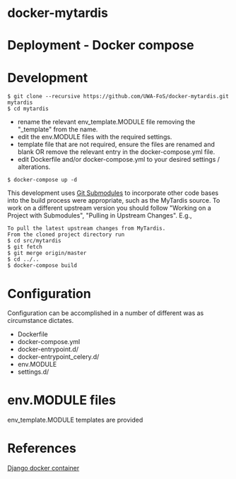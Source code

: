 # docker-mytardis

# Deployment - Docker compose



# Development

```
$ git clone --recursive https://github.com/UWA-FoS/docker-mytardis.git mytardis
$ cd mytardis
```

* rename the relevant env_template.MODULE file removing the "_template" from the name.
* edit the env.MODULE files with the required settings.
* template file that are not required, ensure the files are renamed and blank OR remove the relevant entry in the docker-compose.yml file.
* edit Dockerfile and/or docker-compose.yml to your desired settings / alterations.


```
$ docker-compose up -d
```

This development uses [Git Submodules](https://git-scm.com/book/en/v2/Git-Tools-Submodules) to incorporate other code bases into the build process were appropriate, such as the MyTardis source. To work on a different upstream version you should follow "Working on a Project with Submodules", "Pulling in Upstream Changes". E.g.,

```
To pull the latest upstream changes from MyTardis.
From the cloned project directory run
$ cd src/mytardis
$ git fetch
$ git merge origin/master
$ cd ../..
$ docker-compose build
```

# Configuration

Configuration can be accomplished in a number of different was as circumstance dictates.

* Dockerfile
* docker-compose.yml
* docker-entrypoint.d/
* docker-entrypoint_celery.d/
* env.MODULE
* settings.d/

# env.MODULE files

env_template.MODULE templates are provided

# References

[Django docker container](https://github.com/GoHiTech/docker-django)

